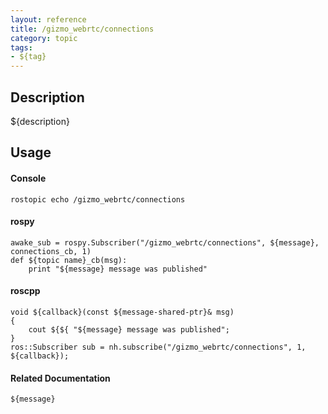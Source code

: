 ```yaml
---
layout: reference
title: /gizmo_webrtc/connections
category: topic
tags: 
- ${tag}
---
```


## Description
${description}

## Usage
#### Console
```
rostopic echo /gizmo_webrtc/connections
```

#### rospy
```
awake_sub = rospy.Subscriber("/gizmo_webrtc/connections", ${message}, connections_cb, 1)
def ${topic name}_cb(msg):
    print "${message} message was published"
```

#### roscpp
```
void ${callback}(const ${message-shared-ptr}& msg)
{
    cout ${${ "${message} message was published";
}
ros::Subscriber sub = nh.subscribe("/gizmo_webrtc/connections", 1, ${callback});
```

#### Related Documentation
``${message}``  